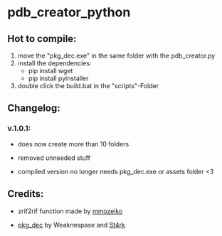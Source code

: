 # pdb_creator_python
## Hot to compile:

1. move the "pkg_dec.exe" in the same folder with the pdb_creator.py
2. install the dependencies:
	- pip install wget
	- pip install pyinstaller
3. double click the build.bat in the "scripts"-Folder

## Changelog:

### v.1.0.1:

- does now create more than 10 folders

- removed unneeded stuff

- compiled version no longer needs pkg_dec.exe or assets folder <3

## Credits:

- zrif2rif function made by [mmozeiko](https://github.com/mmozeiko/)

- [pkg_dec](https://github.com/weaknespase/PkgDecrypt) by Weaknespase and [St4rk](https://github.com/St4rk/)